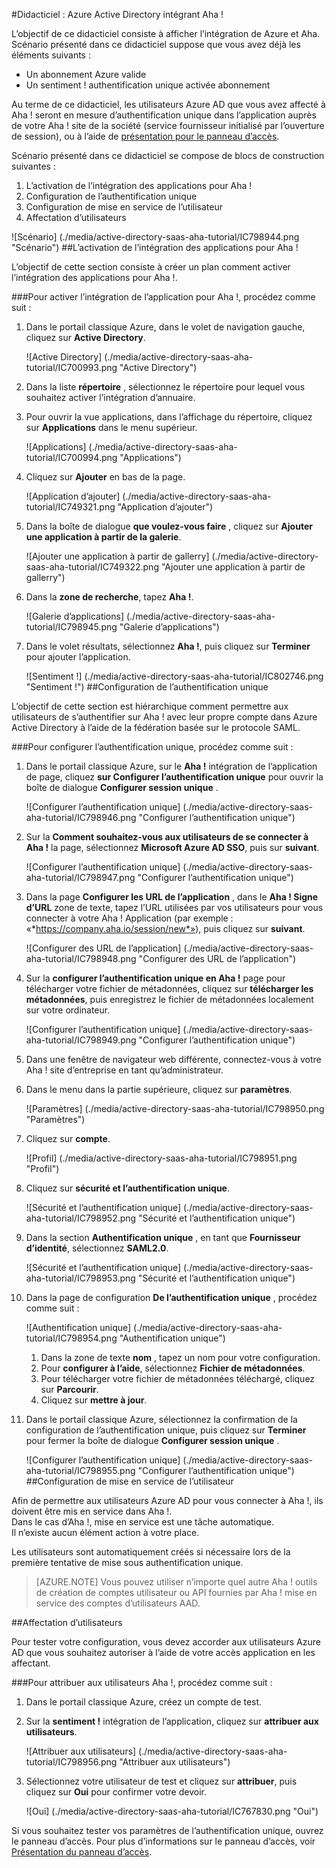 <properties 
    pageTitle="Didacticiel : Azure Active Directory intégrant Aha ! | Microsoft Azure" 
    description="Découvrez comment utiliser Aha ! avec Azure Active Directory pour activer l’authentification unique, la mise en service automatisé et bien plus encore !" 
    services="active-directory" 
    authors="jeevansd"  
    documentationCenter="na" 
    manager="femila"/>
<tags 
    ms.service="active-directory" 
    ms.devlang="na" 
    ms.topic="article" 
    ms.tgt_pltfrm="na" 
    ms.workload="identity" 
    ms.date="09/29/2016" 
    ms.author="jeedes" />

#<a name="tutorial-azure-active-directory-integration-with-aha"></a>Didacticiel : Azure Active Directory intégrant Aha !

L’objectif de ce didacticiel consiste à afficher l’intégration de Azure et Aha.  
Scénario présenté dans ce didacticiel suppose que vous avez déjà les éléments suivants :

-   Un abonnement Azure valide
-   Un sentiment ! authentification unique activée abonnement

Au terme de ce didacticiel, les utilisateurs Azure AD que vous avez affecté à Aha ! seront en mesure d’authentification unique dans l’application auprès de votre Aha ! site de la société (service fournisseur initialisé par l’ouverture de session), ou à l’aide de [présentation pour le panneau d’accès](active-directory-saas-access-panel-introduction.md).

Scénario présenté dans ce didacticiel se compose de blocs de construction suivantes :

1.  L’activation de l’intégration des applications pour Aha !
2.  Configuration de l’authentification unique
3.  Configuration de mise en service de l’utilisateur
4.  Affectation d’utilisateurs

![Scénario] (./media/active-directory-saas-aha-tutorial/IC798944.png "Scénario")
##<a name="enabling-the-application-integration-for-aha"></a>L’activation de l’intégration des applications pour Aha !

L’objectif de cette section consiste à créer un plan comment activer l’intégration des applications pour Aha !.

###<a name="to-enable-the-application-integration-for-aha-perform-the-following-steps"></a>Pour activer l’intégration de l’application pour Aha !, procédez comme suit :

1.  Dans le portail classique Azure, dans le volet de navigation gauche, cliquez sur **Active Directory**.

    ![Active Directory] (./media/active-directory-saas-aha-tutorial/IC700993.png "Active Directory")

2.  Dans la liste **répertoire** , sélectionnez le répertoire pour lequel vous souhaitez activer l’intégration d’annuaire.

3.  Pour ouvrir la vue applications, dans l’affichage du répertoire, cliquez sur **Applications** dans le menu supérieur.

    ![Applications] (./media/active-directory-saas-aha-tutorial/IC700994.png "Applications")

4.  Cliquez sur **Ajouter** en bas de la page.

    ![Application d’ajouter] (./media/active-directory-saas-aha-tutorial/IC749321.png "Application d’ajouter")

5.  Dans la boîte de dialogue **que voulez-vous faire** , cliquez sur **Ajouter une application à partir de la galerie**.

    ![Ajouter une application à partir de gallerry] (./media/active-directory-saas-aha-tutorial/IC749322.png "Ajouter une application à partir de gallerry")

6.  Dans la **zone de recherche**, tapez **Aha !**.

    ![Galerie d’applications] (./media/active-directory-saas-aha-tutorial/IC798945.png "Galerie d’applications")

7.  Dans le volet résultats, sélectionnez **Aha !**, puis cliquez sur **Terminer** pour ajouter l’application.

    ![Sentiment !] (./media/active-directory-saas-aha-tutorial/IC802746.png "Sentiment !")
##<a name="configuring-single-sign-on"></a>Configuration de l’authentification unique

L’objectif de cette section est hiérarchique comment permettre aux utilisateurs de s’authentifier sur Aha ! avec leur propre compte dans Azure Active Directory à l’aide de la fédération basée sur le protocole SAML.

###<a name="to-configure-single-sign-on-perform-the-following-steps"></a>Pour configurer l’authentification unique, procédez comme suit :

1.  Dans le portail classique Azure, sur le **Aha !** intégration de l’application de page, cliquez **sur Configurer l’authentification unique** pour ouvrir la boîte de dialogue **Configurer session unique** .

    ![Configurer l’authentification unique] (./media/active-directory-saas-aha-tutorial/IC798946.png "Configurer l’authentification unique")

2.  Sur la **Comment souhaitez-vous aux utilisateurs de se connecter à Aha !** la page, sélectionnez **Microsoft Azure AD SSO**, puis sur **suivant**.

    ![Configurer l’authentification unique] (./media/active-directory-saas-aha-tutorial/IC798947.png "Configurer l’authentification unique")

3.  Dans la page **Configurer les URL de l’application** , dans le **Aha ! Signe d’URL** zone de texte, tapez l’URL utilisées par vos utilisateurs pour vous connecter à votre Aha ! Application (par exemple : «*https://company.aha.io/session/new*»), puis cliquez sur **suivant**.

    ![Configurer des URL de l’application] (./media/active-directory-saas-aha-tutorial/IC798948.png "Configurer des URL de l’application")

4.  Sur la **configurer l’authentification unique en Aha !** page pour télécharger votre fichier de métadonnées, cliquez sur **télécharger les métadonnées**, puis enregistrez le fichier de métadonnées localement sur votre ordinateur.

    ![Configurer l’authentification unique] (./media/active-directory-saas-aha-tutorial/IC798949.png "Configurer l’authentification unique")

5.  Dans une fenêtre de navigateur web différente, connectez-vous à votre Aha ! site d’entreprise en tant qu’administrateur.

6.  Dans le menu dans la partie supérieure, cliquez sur **paramètres**.

    ![Paramètres] (./media/active-directory-saas-aha-tutorial/IC798950.png "Paramètres")

7.  Cliquez sur **compte**.

    ![Profil] (./media/active-directory-saas-aha-tutorial/IC798951.png "Profil")

8.  Cliquez sur **sécurité et l’authentification unique**.

    ![Sécurité et l’authentification unique] (./media/active-directory-saas-aha-tutorial/IC798952.png "Sécurité et l’authentification unique")

9.  Dans la section **Authentification unique** , en tant que **Fournisseur d’identité**, sélectionnez **SAML2.0**.

    ![Sécurité et l’authentification unique] (./media/active-directory-saas-aha-tutorial/IC798953.png "Sécurité et l’authentification unique")

10. Dans la page de configuration **De l’authentification unique** , procédez comme suit :

    ![Authentification unique] (./media/active-directory-saas-aha-tutorial/IC798954.png "Authentification unique")

    1.  Dans la zone de texte **nom** , tapez un nom pour votre configuration.
    2.  Pour **configurer à l’aide**, sélectionnez **Fichier de métadonnées**.
    3.  Pour télécharger votre fichier de métadonnées téléchargé, cliquez sur **Parcourir**.
    4.  Cliquez sur **mettre à jour**.

11. Dans le portail classique Azure, sélectionnez la confirmation de la configuration de l’authentification unique, puis cliquez sur **Terminer** pour fermer la boîte de dialogue **Configurer session unique** .

    ![Configurer l’authentification unique] (./media/active-directory-saas-aha-tutorial/IC798955.png "Configurer l’authentification unique")
##<a name="configuring-user-provisioning"></a>Configuration de mise en service de l’utilisateur

Afin de permettre aux utilisateurs Azure AD pour vous connecter à Aha !, ils doivent être mis en service dans Aha !.  
Dans le cas d’Aha !, mise en service est une tâche automatique.  
Il n’existe aucun élément action à votre place.
  
Les utilisateurs sont automatiquement créés si nécessaire lors de la première tentative de mise sous authentification unique.

>[AZURE.NOTE] Vous pouvez utiliser n’importe quel autre Aha ! outils de création de comptes utilisateur ou API fournies par Aha ! mise en service des comptes d’utilisateurs AAD.

##<a name="assigning-users"></a>Affectation d’utilisateurs

Pour tester votre configuration, vous devez accorder aux utilisateurs Azure AD que vous souhaitez autoriser à l’aide de votre accès application en les affectant.

###<a name="to-assign-users-to-aha-perform-the-following-steps"></a>Pour attribuer aux utilisateurs Aha !, procédez comme suit :

1.  Dans le portail classique Azure, créez un compte de test.

2.  Sur la **sentiment !** intégration de l’application, cliquez sur **attribuer aux utilisateurs**.

    ![Attribuer aux utilisateurs] (./media/active-directory-saas-aha-tutorial/IC798956.png "Attribuer aux utilisateurs")

3.  Sélectionnez votre utilisateur de test et cliquez sur **attribuer**, puis cliquez sur **Oui** pour confirmer votre devoir.

    ![Oui] (./media/active-directory-saas-aha-tutorial/IC767830.png "Oui")

Si vous souhaitez tester vos paramètres de l’authentification unique, ouvrez le panneau d’accès. Pour plus d’informations sur le panneau d’accès, voir [Présentation du panneau d’accès](active-directory-saas-access-panel-introduction.md).

